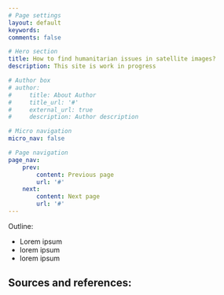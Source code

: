 ```yaml
---
# Page settings
layout: default
keywords:
comments: false

# Hero section
title: How to find humanitarian issues in satellite images?
description: This site is work in progress

# Author box
# author:
#     title: About Author
#     title_url: '#'
#     external_url: true
#     description: Author description

# Micro navigation
micro_nav: false

# Page navigation
page_nav:
    prev:
        content: Previous page
        url: '#'
    next:
        content: Next page
        url: '#'
---
```


Outline:
- Lorem ipsum
- lorem ipsum
- lorem ipsum

Sources and references:
- 